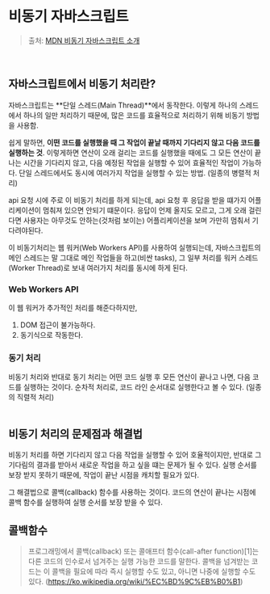 # 비동기 자바스크립트

> 출처: [MDN 비동기 자바스크립트 소개](https://developer.mozilla.org/en-US/docs/Learn/JavaScript/Asynchronous/Introducing)

<br/>

## 자바스크립트에서 비동기 처리란?
자바스크립트는 **단일 스레드(Main Thread)**에서 동작한다. 이렇게 하나의 스레드에서 하나의 일만 처리하기 때문에, 많은 코드를 효율적으로 처리하기 위해 비동기 방법을 사용함.

쉽게 말하면, **이떤 코드를 실행했을 때 그 작업이 끝날 때까지 기다리지 않고 다음 코드를 실행하는 것**. 이렇게하면 연산이 오래 걸리는 코드를 실행했을 때에도 그 모든 연산이 끝나는 시간을 기다리지 않고, 다음 예정된 작업을 실행할 수 있어 효율적인 작업이 가능하다. 단일 스레드에서도 동시에 여러가지 작업을 실행할 수 있는 방법. (일종의 병렬적 처리)

api 요청 시에 주로 이 비동기 처리를 하게 되는데, api 요청 후 응답을 받을 떄가지 어플리케이션이 멈춰져 있으면 안되기 떄문이다. 응답이 언제 올지도 모르고, 그게 오래 걸린다면 사용자는 아무것도 안하는(것처럼 보이는) 어플리케이션을 보며 가만히 멈춰서 기다려야된다.

이 비동기처리는 웹 워커(Web Workers API)를 사용하여 실행되는데, 자바스크립트의 메인 스레드는 말 그대로 메인 작업들을 하고(비싼 tasks), 그 일부 처리를 워커 스레드(Worker Thread)로 보내 여러가지 처리를 동시에 하게 된다.

### Web Workers API
이 웹 워커가 추가적인 처리를 해준다하지만,
1. DOM 접근이 불가능하다.
2. 동기식으로 작동한다.

### 동기 처리
비동기 처리와 반대로 동기 처리는 어떤 코드 실행 후 모든 연산이 끝나고 나면, 다음 코드를 실행하는 것이다. 순차적 처리로, 코드 라인 순서대로 실행한다고 볼 수 있다. (일종의 직렬적 처리)
<br/><br/>

## 비동기 처리의 문제점과 해결법
비동기 처리를 하면 기다리지 않고 다음 작업을 실행할 수 있어 호율적이지만, 반대로 그 기다림의 결과를 받아서 새로운 작업을 하고 싶을 떄는 문제가 될 수 있다. 실행 순서를 보장 받지 못하기 때문에, 작업이 끝난 시점을 캐치할 필요가 있다.

그 해결법으로 콜백(callback) 함수를 사용하는 것이다. 코드의 연산이 끝나는 시점에 콜백 함수를 실행하여 실행 순서를 보장 받을 수 있다.

## 콜백함수
> 프로그래밍에서 콜백(callback) 또는 콜애프터 함수(call-after function)[1]는 다른 코드의 인수로서 넘겨주는 실행 가능한 코드를 말한다. 콜백을 넘겨받는 코드는 이 콜백을 필요에 따라 즉시 실행할 수도 있고, 아니면 나중에 실행할 수도 있다. (https://ko.wikipedia.org/wiki/%EC%BD%9C%EB%B0%B1)

